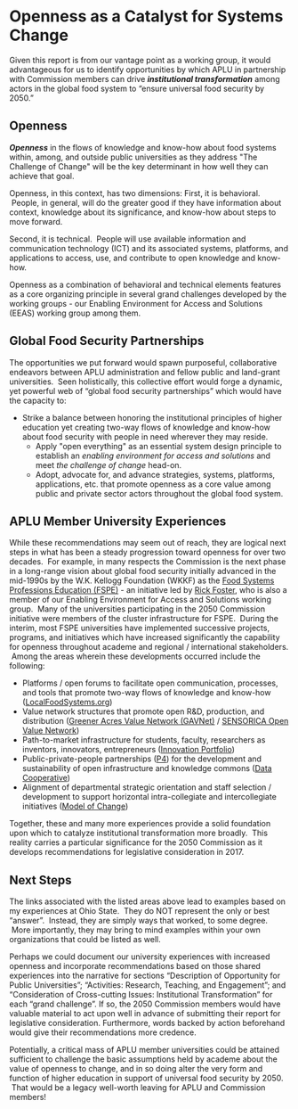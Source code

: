 # Openness as a Catalyst for Systems Change

Given this report is from our vantage point as a working group, it would advantageous for us to identify opportunities by which APLU in partnership with Commission members can drive **_institutional transformation_** among actors in the global food system to “ensure universal food security by 2050.”

## Openness
**_Openness_** in the flows of knowledge and know-how about food systems within, among, and outside public universities as they address "The Challenge of Change" will be the key determinant in how well they can achieve that goal.

Openness, in this context, has two dimensions: First, it is behavioral.  People, in general, will do the greater good if they have information about context, knowledge about its significance, and know-how about steps to move forward.

Second, it is technical.  People will use available information and communication technology (ICT) and its associated systems, platforms, and applications to access, use, and contribute to open knowledge and know-how.

Openness as a combination of behavioral and technical elements features as a core organizing principle in several grand challenges developed by the working groups - our Enabling Environment for Access and Solutions (EEAS) working group among them.

## Global Food Security Partnerships

The opportunities we put forward would spawn purposeful, collaborative endeavors between APLU administration and fellow public and land-grant universities.  Seen holistically, this collective effort would forge a dynamic, yet powerful web of “global food security partnerships” which would have the capacity to:
* Strike a balance between honoring the institutional principles of higher education yet creating two-way flows of knowledge and know-how about food security with people in need wherever they may reside.
	* Apply "open everything" as an essential system design principle to establish an _enabling environment for access and solutions_ and meet _the challenge of change_ head-on.
	* Adopt, advocate for, and advance strategies, systems, platforms, applications, etc. that promote openness as a core value among public and private sector actors throughout the global food system.  

## APLU Member University Experiences

While these recommendations may seem out of reach, they are logical next steps in what has been a steady progression toward openness for over two decades.  For example, in many respects the Commission is the next phase in a long-range vision about global food security initially advanced in the mid-1990s by the W.K. Kellogg Foundation (WKKF) as the [Food Systems Professions Education (FSPE)](https://joe.org/joe/1996october/a1.php "FSPE") - an initiative led by [Rick Foster](http://msutoday.msu.edu/news/2010/foster-named-wk-kellogg-professor-at-michigan-state-university/ "Rick Foster"), who is also a member of our Enabling Environment for Access and Solutions working group.  Many of the universities participating in the 2050 Commission initiative were members of the cluster infrastructure for FSPE.  During the interim, most FSPE universities have implemented successive projects, programs, and initiatives which have increased significantly the capability for openness throughout academe and regional / international stakeholders.  Among the areas wherein these developments occurred include the following:
* Platforms / open forums to facilitate open communication, processes, and tools that promote two-way flows of knowledge and know-how ([LocalFoodSystems.org](http://localfoodsystems.org "LFS"))
* Value network structures that promote open R&D, production, and distribution ([Greener Acres Value Network (GAVNet)](https://sites.google.com/a/greeneracres.us.com/greener-acres-value-network/home "GAVNet") / [SENSORICA Open Value Network](http://www.sensorica.co "Sensorica"))
* Path-to-market infrastructure for students, faculty, researchers as inventors, innovators, entrepreneurs ([Innovation Portfolio](http://innovation.iagri.org/home "Innovation Portfolio"))
* Public-private-people partnerships ([P4](http://www.sciencedirect.com/science/article/pii/S0264275112002156 "P4 Article")) for the development and sustainability of open infrastructure and knowledge commons ([Data Cooperative](http://ocj.com/2015/06/osu-working-on-new-data-cooperative/ "Data Coop"))
* Alignment of departmental strategic orientation and staff selection / development to support horizontal intra-collegiate and intercollegiate initiatives ([Model of Change](http://www.aplu.org/projects-and-initiatives/international-programs/knowledge-center-for-advancing-development-through-higher-education/knowledge-center-documents/iagri-a-model-of-change-presentation-file.pdf "Model of Change - iAGRI and APLU"))  

Together, these and many more experiences provide a solid foundation upon which to catalyze institutional transformation more broadly.  This reality carries a particular significance for the 2050 Commission as it develops recommendations for legislative consideration in 2017.  

## Next Steps  

The links associated with the listed areas above lead to examples based on my experiences at Ohio State.  They do NOT represent the only or best “answer”.  Instead, they are simply ways that worked, to some degree.  More importantly, they may bring to mind examples within your own organizations that could be listed as well.  

Perhaps we could document our university experiences with increased openness and incorporate recommendations based on those shared experiences into the narrative for sections “Description of Opportunity for Public Universities”; “Activities: Research, Teaching, and Engagement”; and “Consideration of Cross-cutting Issues: Institutional Transformation” for each “grand challenge”.  If so, the 2050 Commission members would have valuable material to act upon well in advance of submitting their report for legislative consideration.  Furthermore, words backed by action beforehand would give their recommendations more credence.

Potentially, a critical mass of APLU member universities could be attained sufficient to challenge the basic assumptions held by academe about the value of openness to change, and in so doing alter the very form and function of higher education in support of universal food security by 2050.  That would be a legacy well-worth leaving for APLU and Commission members!
